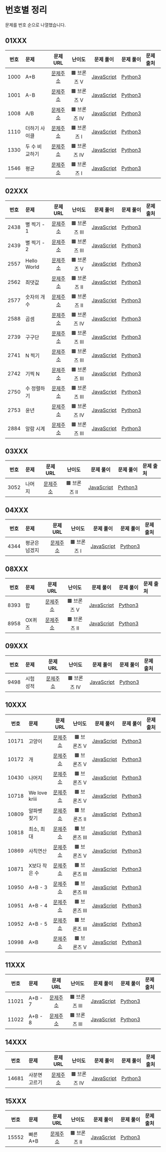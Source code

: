 # 번호별 정리

문제를 번호 순으로 나열했습니다.

## 01XXX

| 번호 | 문제 |                     문제 URL                     |    난이도    |               문제 풀이                |              문제 풀이              | 문제 출처 |
| :--: | :--- | :----------------------------------------------: | :----------: | :------------------------------------: | :---------------------------------: | :-------- |
| 1000 | A+B  | [문제주소](https://www.acmicpc.net/problem/1000) | 🟫 브론즈 V  |   [JavaScript](./01XXX/1000-A+B.js)    |   [Python3](./01XXX/1000-A+B.py)    |           |
| 1001 | A-B  | [문제주소](https://www.acmicpc.net/problem/1001) | 🟫 브론즈 V  |   [JavaScript](./01XXX/1001-A-B.js)    |   [Python3](./01XXX/1001-A-B.py)    |           |
| 1008 | A/B  | [문제주소](https://www.acmicpc.net/problem/1008) | 🟫 브론즈 IV | [JavaScript](./01XXX/1008-A나누기B.js) | [Python3](./01XXX/1008-A나누기B.py) |           |
| 1110  | 더하기 사이클 | [문제주소](https://www.acmicpc.net/problem/1110)  | 🟫 브론즈 I |      [JavaScript](./01XXX/1110-더하기_사이클.js)      |   [Python3](./01XXX/1110-더하기_사이클.py)   | |
| 1330  | 두 수 비교하기 | [문제주소](https://www.acmicpc.net/problem/1330)  | 🟫 브론즈 IV |      [JavaScript](./01XXX/1330-두_수_비교하기.js)      |   [Python3](./01XXX/1330-두_수_비교하기.py)   | |
| 1546  | 평균 | [문제주소](https://www.acmicpc.net/problem/1546)  | 🟫 브론즈 I |      [JavaScript](./01XXX/1546-평균.js)      |   [Python3](./01XXX/1546-평균.py)   | |

## 02XXX

| 번호 | 문제        |                     문제 URL                     |    난이도    |                 문제 풀이                 |               문제 풀이                | 문제 출처 |
| :--: | :---------- | :----------------------------------------------: | :----------: | :---------------------------------------: | :------------------------------------: | :-------- |
| 2438  | 별 찍기 - 1 | [문제주소](https://www.acmicpc.net/problem/2438)  | 🟫 브론즈 III |      [JavaScript](./02XXX/2438-별_찍기(1).js)      |   [Python3](./02XXX/2438-별_찍기(1).py)   | |
| 2439  | 별 찍기 - 2 | [문제주소](https://www.acmicpc.net/problem/2439)  | 🟫 브론즈 III |      [JavaScript](./02XXX/2439-별_찍기(2).js)      |   [Python3](./02XXX/2439-별_찍기(2).py)   | |
| 2557 | Hello World | [문제주소](https://www.acmicpc.net/problem/2557) | 🟫 브론즈 V  | [JavaScript](./02XXX/2557-Hello_World.js) | [Python3](./02XXX/2557-Hello_World.py) |           |
| 2562  | 최댓값 | [문제주소](https://www.acmicpc.net/problem/2562)  | 🟫 브론즈 II |      [JavaScript](./02XXX/2562-최댓값.js)      |   [Python3](./02XXX/2562-최댓값.py)   | |
| 2577  | 숫자의 개수 | [문제주소](https://www.acmicpc.net/problem/2577)  | 🟫 브론즈 II |      [JavaScript](./02XXX/2577-숫자의_개수.js)      |   [Python3](./02XXX/2577-숫자의_개수.py)   | |
| 2588 | 곱셈        | [문제주소](https://www.acmicpc.net/problem/2588) | 🟫 브론즈 IV |    [JavaScript](./02XXX/2588-곱셈.js)     |    [Python3](./02XXX/2588-곱셈.py)     |           |
| 2739  | 구구단 | [문제주소](https://www.acmicpc.net/problem/2739)  | 🟫 브론즈 III |      [JavaScript](./02XXX/2739-구구단.js)      |   [Python3](./02XXX/2739-구구단.py)   | |
| 2741  | N 찍기 | [문제주소](https://www.acmicpc.net/problem/2741)  | 🟫 브론즈 III |      [JavaScript](./02XXX/2741-N_찍기.js)      |   [Python3](./02XXX/2741-N_찍기.py)   | |
| 2742  | 기찍 N | [문제주소](https://www.acmicpc.net/problem/2742)  | 🟫 브론즈 III |      [JavaScript](./02XXX/2742-기찍_N.js)      |   [Python3](./02XXX/2742-기찍_N.py)   | |
| 2750  | 수 정렬하기 | [문제주소](https://www.acmicpc.net/problem/2750)  | 🟫 브론즈 III |      [JavaScript](./02XXX/2750-수_정렬하기.js)      |   [Python3](./02XXX/2750-수_정렬하기.py)   | |
| 2753  | 윤년 | [문제주소](https://www.acmicpc.net/problem/2753)  | 🟫 브론즈 IV |      [JavaScript](./02XXX/2753-윤년.js)      |   [Python3](./02XXX/2753-윤년.py)   | |
| 2884  | 알람 시계 | [문제주소](https://www.acmicpc.net/problem/2884)  | 🟫 브론즈 III |      [JavaScript](./02XXX/2884-알람_시계.js)      |   [Python3](./02XXX/2884-알람_시계.py)   | |

## 03XXX

| 번호  | 문제          |                     문제 URL                      |   난이도    |                  문제 풀이                   |                 문제 풀이                 | 문제 출처 |
| :---: | :------------ | :-----------------------------------------------: | :---------: | :------------------------------------------: | :---------------------------------------: | :-------- |
| 3052  | 나머지 | [문제주소](https://www.acmicpc.net/problem/3052)  | 🟫 브론즈 II |      [JavaScript](./03XXX/3052-나머지.js)      |   [Python3](./03XXX/3052-나머지.py)   | |

## 04XXX

| 번호  | 문제          |                     문제 URL                      |   난이도    |                  문제 풀이                   |                 문제 풀이                 | 문제 출처 |
| :---: | :------------ | :-----------------------------------------------: | :---------: | :------------------------------------------: | :---------------------------------------: | :-------- |
| 4344  | 평균은 넘겠지 | [문제주소](https://www.acmicpc.net/problem/4344)  | 🟫 브론즈 I |      [JavaScript](./04XXX/4344-평균은_넘겠지.js)      |   [Python3](./04XXX/4344-평균은_넘겠지.py)   | |

## 08XXX

| 번호  | 문제          |                     문제 URL                      |   난이도    |                  문제 풀이                   |                 문제 풀이                 | 문제 출처 |
| :---: | :------------ | :-----------------------------------------------: | :---------: | :------------------------------------------: | :---------------------------------------: | :-------- |
| 8393  | 합 | [문제주소](https://www.acmicpc.net/problem/8393)  | 🟫 브론즈 V |      [JavaScript](./08XXX/8393-합.js)      |   [Python3](./08XXX/8393-합.py)   | |
| 8958  | OX퀴즈 | [문제주소](https://www.acmicpc.net/problem/8958)  | 🟫 브론즈 II |      [JavaScript](./08XXX/8958-OX퀴즈.js)      |   [Python3](./08XXX/8958-OX퀴즈.py)   | |

## 09XXX

| 번호  | 문제          |                     문제 URL                      |   난이도    |                  문제 풀이                   |                 문제 풀이                 | 문제 출처 |
| :---: | :------------ | :-----------------------------------------------: | :---------: | :------------------------------------------: | :---------------------------------------: | :-------- |
| 9498 | 시험 성적 | [문제주소](https://www.acmicpc.net/problem/9498)  | 🟫 브론즈 IV |      [JavaScript](./09XXX/9498-시험_성적.js)      |   [Python3](./09XXX/9498-시험_성적.py)   | |

## 10XXX

| 번호  | 문제          |                     문제 URL                      |   난이도    |                  문제 풀이                   |                 문제 풀이                 | 문제 출처 |
| :---: | :------------ | :-----------------------------------------------: | :---------: | :------------------------------------------: | :---------------------------------------: | :-------- |
| 10171 | 고양이        | [문제주소](https://www.acmicpc.net/problem/10171) | 🟫 브론즈 V |    [JavaScript](./10XXX/10171-고양이.js)     |    [Python3](./10XXX/10171-고양이.py)     |           |
| 10172 | 개            | [문제주소](https://www.acmicpc.net/problem/10172) | 🟫 브론즈 V |      [JavaScript](./10XXX/10172-개.js)       |      [Python3](./10XXX/10172-개.py)       |           |
| 10430 | 나머지        | [문제주소](https://www.acmicpc.net/problem/10430) | 🟫 브론즈 V |    [JavaScript](./10XXX/10430-나머지.js)     |    [Python3](./10XXX/10430-나머지.py)     |           |
| 10718 | We love kriii | [문제주소](https://www.acmicpc.net/problem/10718) | 🟫 브론즈 V | [JavaScript](./10XXX/10718-We_love_kriii.js) | [Python3](./10XXX/10718-We_love_kriii.py) |           |
| 10809  | 알파벳 찾기 | [문제주소](https://www.acmicpc.net/problem/10809)  | 🟫 브론즈 II |      [JavaScript](./10XXX/10809-알파벳_찾기.js)      |   [Python3](./10XXX/10809-알파벳_찾기.py)   | |
| 10818  | 최소, 최대 | [문제주소](https://www.acmicpc.net/problem/10818)  | 🟫 브론즈 III |      [JavaScript](./10XXX/10818-최소_최대.js)      |   [Python3](./10XXX/10818-최소_최대.py)   | |
| 10869 | 사칙연산      | [문제주소](https://www.acmicpc.net/problem/10869) | 🟫 브론즈 V |   [JavaScript](./10XXX/10869-사칙연산.js)    |   [Python3](./10XXX/10869-사칙연산.py)    |           |
| 10871  | X보다 작은 수 | [문제주소](https://www.acmicpc.net/problem/10871)  | 🟫 브론즈 III |      [JavaScript](./10XXX/10871-X보다_작은_수.js)      |   [Python3](./10XXX/10871-X보다_작은_수.py)   | |
| 10950  | A+B - 3 | [문제주소](https://www.acmicpc.net/problem/10950)  | 🟫 브론즈 III |      [JavaScript](./10XXX/10950-A+B(3).js)      |   [Python3](./10XXX/10950-A+B(3).py)   | |
| 10951  | A+B - 4 | [문제주소](https://www.acmicpc.net/problem/10951)  | 🟫 브론즈 III |      [JavaScript](./10XXX/10951-A+B(4).js)      |   [Python3](./10XXX/10951-A+B(4).py)   | |
| 10952  | A+B - 5 | [문제주소](https://www.acmicpc.net/problem/10952)  | 🟫 브론즈 III |      [JavaScript](./10XXX/10952-A+B(5).js)      |   [Python3](./10XXX/10952-A+B(5).py)   | |
| 10998 | A×B           | [문제주소](https://www.acmicpc.net/problem/10998) | 🟫 브론즈 V |      [JavaScript](./10XXX/10998-A×B.js)      |      [Python3](./10XXX/10998-A×B.py)      |           |

## 11XXX

| 번호  | 문제          |                     문제 URL                      |   난이도    |                  문제 풀이                   |                 문제 풀이                 | 문제 출처 |
| :---: | :------------ | :-----------------------------------------------: | :---------: | :------------------------------------------: | :---------------------------------------: | :-------- |
| 11021  | A+B - 7 | [문제주소](https://www.acmicpc.net/problem/11021)  | 🟫 브론즈 III |      [JavaScript](./11XXX/11021-A+B(7).js)      |   [Python3](./11XXX/11021-A+B(7).py)   | |
| 11022  | A+B - 8 | [문제주소](https://www.acmicpc.net/problem/11022)  | 🟫 브론즈 III |      [JavaScript](./11XXX/11022-A+B(8).js)      |   [Python3](./11XXX/11022-A+B(8).py)   | |

## 14XXX

| 번호  | 문제          |                     문제 URL                      |   난이도    |                  문제 풀이                   |                 문제 풀이                 | 문제 출처 |
| :---: | :------------ | :-----------------------------------------------: | :---------: | :------------------------------------------: | :---------------------------------------: | :-------- |
| 14681  | 사분면 고르기 | [문제주소](https://www.acmicpc.net/problem/14681)  | 🟫 브론즈 IV |      [JavaScript](./14XXX/14681-사분면_고르기.js)      |   [Python3](./14XXX/14681-사분면_고르기.py)   | |

## 15XXX

| 번호  | 문제          |                     문제 URL                      |   난이도    |                  문제 풀이                   |                 문제 풀이                 | 문제 출처 |
| :---: | :------------ | :-----------------------------------------------: | :---------: | :------------------------------------------: | :---------------------------------------: | :-------- |
| 15552  | 빠른 A+B | [문제주소](https://www.acmicpc.net/problem/15552)  | 🟫 브론즈 II |      [JavaScript](./15XXX/15552-빠른_A+B.js)      |   [Python3](./15XXX/15552-빠른_A+B.py)   | |
